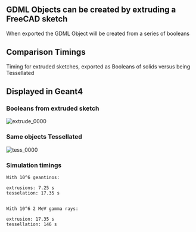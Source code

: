## GDML Objects can be created by extruding a FreeCAD sketch
When exported the GDML Object will be created from a series of booleans
## Comparison Timings 
Timing for extruded sketches, exported as Booleans of solids versus being Tessellated
## Displayed in Geant4
### Booleans from extruded sketch
![extrude_0000](https://user-images.githubusercontent.com/2291247/153726003-52abf421-62b4-4190-9d3b-96471fa575e9.png)
### Same objects Tessellated
![tess_0000](https://user-images.githubusercontent.com/2291247/153726004-76bce4a0-391b-4c51-9ee7-4a1500aa0a7b.png)
### Simulation timings
````
With 10^6 geantinos:

extrusions: 7.25 s
tesselation: 17.35 s


With 10^6 2 MeV gamma rays:

extrusion: 17.35 s
tessellation: 146 s 
````

